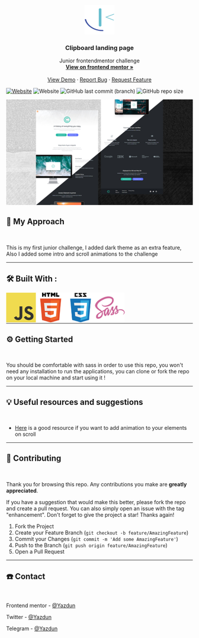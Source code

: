 <div id="top"></div>


<!-- PROJECT LOGO -->
<br />
<div align="center">
  <a href="https://www.frontendmentor.io/profile/Yazdun">
    <img src="images/README/frontend-mentor-seeklogo.com.svg" alt="Logo" width="80" height="80">
  </a>

<h3 align="center">Clipboard landing page</h3>

  <p align="center">
    Junior frontendmentor challenge
    <br />
    <a href="#"><strong>View on frontend mentor »</strong></a>
    <br />
    <br />
    <a href="https://yazdun-clipboard-landing-page.netlify.app/">View Demo</a>
    ·
    <a href="https://github.com/Yazdun/frontend_mentor/issues">Report Bug</a>
    ·
    <a href="https://github.com/Yazdun/frontend_mentor/issues">Request Feature</a>
  </p>
</div>

[![Website](https://img.shields.io/website?down_color=critical&down_message=down&label=netlify&logo=netlify&style=for-the-badge&up_color=brightengreen&up_message=active&url=https%3A%2F%2Fyazdun-clipboard-landing-page.netlify.app/%2F)](https://yazdun-clipboard-landing-page.netlify.app/)
![Website](https://img.shields.io/website?down_color=blue&down_message=newbie&label=difficulty&logo=frontendmentor&style=for-the-badge&up_color=green&up_message=junior&url=https%3A%2F%2Fwww.frontendmentor.io%2F)
![GitHub last commit (branch)](https://img.shields.io/github/last-commit/yazdun/frontend_mentor/clipboard-landing-page?logo=git&logoColor=white&style=for-the-badge)
![GitHub repo size](https://img.shields.io/github/repo-size/Yazdun/frontend_mentor?color=violet&logo=github&style=for-the-badge)

![Preview of the solution](./images/README/screenshot.jpg)
## 🚀 My Approach 

<br/>

This is my first junior challenge, I added dark theme as an extra feature, Also I added some intro and scroll animations to the challenge

---
## 🛠 Built With :

<img align="left" alt="JavaScript" width="80px" src="https://raw.githubusercontent.com/github/explore/80688e429a7d4ef2fca1e82350fe8e3517d3494d/topics/javascript/javascript.png" />
<img align="left" alt="HTML5" width="80px" src="https://raw.githubusercontent.com/github/explore/80688e429a7d4ef2fca1e82350fe8e3517d3494d/topics/html/html.png" />
<img align="left" alt="CSS3" width="80px" src="https://raw.githubusercontent.com/github/explore/80688e429a7d4ef2fca1e82350fe8e3517d3494d/topics/css/css.png" />
<img align="left" alt="Sass" width="80px" src="https://raw.githubusercontent.com/github/explore/80688e429a7d4ef2fca1e82350fe8e3517d3494d/topics/sass/sass.png" />

<br/>
<br/>
<br/>
<br/>

---
## ⚙️ Getting Started

<br/>

You should be comfortable with sass in order to use this repo, you won't need any installation to run the applications, you can clone or fork the repo on your local machine and start using it !

---

## 💡 Useful resources and suggestions

<br/>

- [Here](https://github.com/kevin-powell/slide-in-with-intersection-observer) is a good resource if you want to add animation to your elements on scroll

---
## 🤝 Contributing

<br/>

Thank you for browsing this repo. Any contributions you make are **greatly appreciated**.

If you have a suggestion that would make this better, please fork the repo and create a pull request. You can also simply open an issue with the tag "enhancement".
Don't forget to give the project a star! Thanks again!

1. Fork the Project
2. Create your Feature Branch (`git checkout -b feature/AmazingFeature`)
3. Commit your Changes (`git commit -m 'Add some AmazingFeature'`)
4. Push to the Branch (`git push origin feature/AmazingFeature`)
5. Open a Pull Request

---

## ☎️ Contact

<br/>

Frontend mentor - [@Yazdun](https://www.frontendmentor.io/profile/Yazdun)

Twitter - [@Yazdun](https://twitter.com/Yazdun) 

Telegram - [@Yazdun](https://t.me/Yazdun) 






